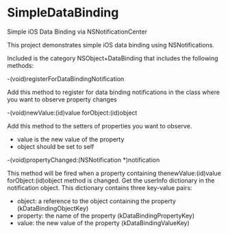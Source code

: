 # SimpleDataBinding
Simple iOS Data Binding via NSNotificationCenter

This project demonstrates simple iOS data binding using NSNotifications.  

Included is the category NSObject+DataBinding that includes the following methods:

\-(void)registerForDataBindingNotification

Add this method to register for data binding notifications in the class
where you want to observe property changes


\-(void)newValue:(id)value forObject:(id)object

Add this method to the setters of properties you want to observe.
 - value is the new value of the property
 - object should be set to self


\-(void)propertyChanged:(NSNotification *)notification

This method will be fired when a property containing thenewValue:(id)value forObject:(id)object method is changed.
Get the userInfo dictionary in the notification object.  This dictionary contains three key-value pairs:
 - object: a reference to the object containing the property (kDataBindingObjectKey)
 - property: the name of the property (kDataBindingPropertyKey)
 - value: the new value of the property (kDataBindingValueKey)


